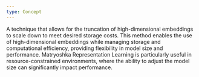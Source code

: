 ```yaml
---
type: Concept
---
```


A technique that allows for the truncation of high-dimensional embeddings to scale down to meet desired storage costs. This method enables the use of high-dimensional embeddings while managing storage and computational efficiency, providing flexibility in model size and performance. Matryoshka Representation Learning is particularly useful in resource-constrained environments, where the ability to adjust the model size can significantly impact performance.